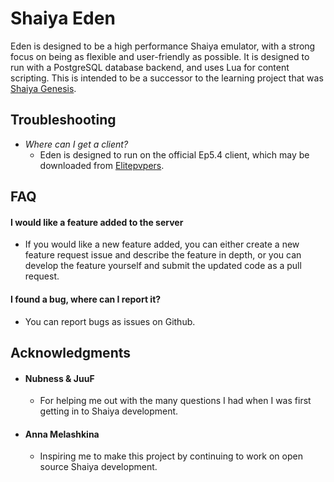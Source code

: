 # Shaiya Eden
Eden is designed to be a high performance Shaiya emulator, with a strong focus on being as flexible and user-friendly as possible. It is designed to run with a PostgreSQL database backend, and uses Lua for content scripting. This is intended to be a successor to the learning project that was [Shaiya Genesis](https://github.com/TristonPlummer/ShaiyaGenesisLegacy).

## Troubleshooting
- *Where can I get a client?*
    - Eden is designed to run on the official Ep5.4 client, which may be downloaded from [Elitepvpers](https://www.elitepvpers.com/forum/shaiya-pserver-guides-releases/2257246-release-official-episode-5-4-client.html).

## FAQ
#### I would like a feature added to the server
- If you would like a new feature added, you can either create a new feature request issue and describe the feature in depth, or you can develop the feature yourself and submit the updated code as a pull request.
#### I found a bug, where can I report it?
- You can report bugs as issues on Github.

## Acknowledgments
* #### Nubness & JuuF
    - For helping me out with the many questions I had when I was first getting in to Shaiya development.

* #### Anna Melashkina
    - Inspiring me to make this project by continuing to work on open source Shaiya development.